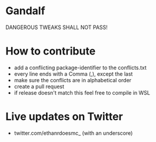# Gandalf
DANGEROUS TWEAKS SHALL NOT PASS!



# How to contribute
- add a conflicting package-identifier to the conflicts.txt
- every line ends with a Comma (,), except the last
- make sure the conflicts are in alphabetical order
- create a pull request
- if release doesn't match this feel free to compile in WSL


# Live updates on Twitter
- twitter.com/ethanrdoesmc_ (with an underscore)
